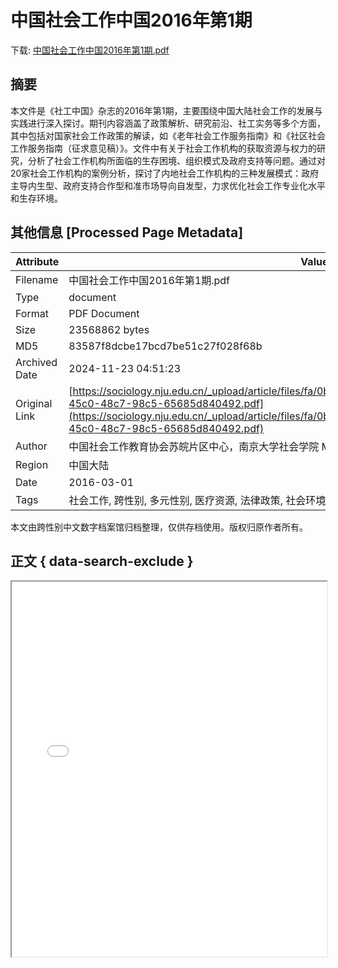 # 中国社会工作中国2016年第1期

<!-- tcd_download_link -->
下载: [中国社会工作中国2016年第1期.pdf](中国社会工作中国2016年第1期.pdf)
<!-- tcd_download_link_end -->

## 摘要

<!-- tcd_abstract -->
本文件是《社工中国》杂志的2016年第1期，主要围绕中国大陆社会工作的发展与实践进行深入探讨。期刊内容涵盖了政策解析、研究前沿、社工实务等多个方面，其中包括对国家社会工作政策的解读，如《老年社会工作服务指南》和《社区社会工作服务指南（征求意见稿）》。文件中有关于社会工作机构的获取资源与权力的研究，分析了社会工作机构所面临的生存困境、组织模式及政府支持等问题。通过对20家社会工作机构的案例分析，探讨了内地社会工作机构的三种发展模式：政府主导内生型、政府支持合作型和准市场导向自发型，力求优化社会工作专业化水平和生存环境。

<!-- tcd_abstract_end -->

## 其他信息 [Processed Page Metadata]

| Attribute       | Value                                  |
|-----------------|----------------------------------------|
| Filename        | 中国社会工作中国2016年第1期.pdf                             |
| Type            | document                                 |
| Format          | PDF Document                               |
| Size            | 23568862 bytes                           |
| MD5             | 83587f8dcbe17bcd7be51c27f028f68b                                  |
| Archived Date   | 2024-11-23 04:51:23                             |
| Original Link   | [https://sociology.nju.edu.cn/_upload/article/files/fa/0b/d6129e01417fae9dfcbb6e09d0a2/8baf2399-45c0-48c7-98c5-65685d840492.pdf](https://sociology.nju.edu.cn/_upload/article/files/fa/0b/d6129e01417fae9dfcbb6e09d0a2/8baf2399-45c0-48c7-98c5-65685d840492.pdf)                         |
| Author          | 中国社会工作教育协会苏皖片区中心，南京大学社会学院 MSW 中心                               |
| Region          | 中国大陆                               |
| Date            | 2016-03-01                                 |
| Tags            | 社会工作, 跨性别, 多元性别, 医疗资源, 法律政策, 社会环境, 生存现状, 中国社会工作, 政府政策, 社会服务                                 |

本文由跨性别中文数字档案馆归档整理，仅供存档使用。版权归原作者所有。


## 正文 { data-search-exclude }

<!-- tcd_main_text -->
<iframe src="../中国社会工作中国2016年第1期.pdf" width="100%" height="600px">
    <p>无法显示PDF，请下载查看。</p>
</iframe>
<!-- tcd_main_text_end -->

